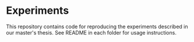 # Experiments

This repository contains code for reproducing the experiments described in our master's thesis. See README in each folder for usage instructions.